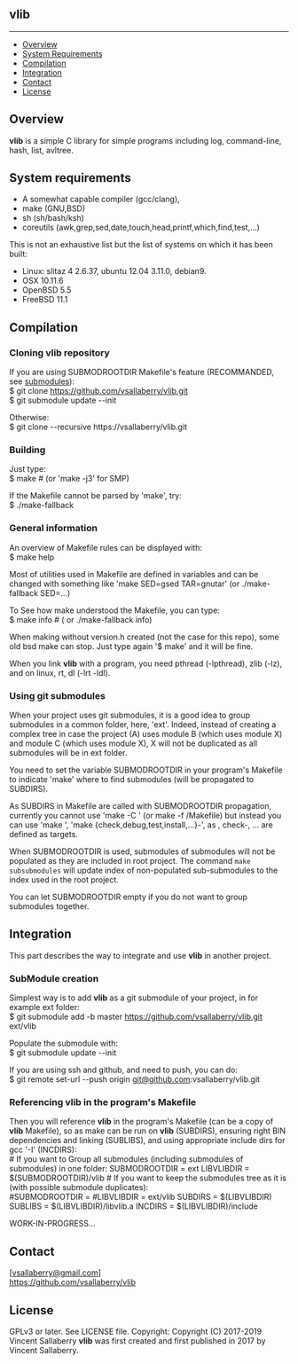 
## vlib
--------------

* [Overview](#overview)
* [System Requirements](#system-requirements)
* [Compilation](#compilation)
* [Integration](#integration)
* [Contact](#contact)
* [License](#license)

## Overview
**vlib** is a simple C library for simple programs including log, command-line, hash, list, avltree.

## System requirements
- A somewhat capable compiler (gcc/clang), 
- make (GNU,BSD)
- sh (sh/bash/ksh)
- coreutils (awk,grep,sed,date,touch,head,printf,which,find,test,...)

This is not an exhaustive list but the list of systems on which it has been built:
- Linux: slitaz 4 2.6.37, ubuntu 12.04 3.11.0, debian9.
- OSX 10.11.6
- OpenBSD 5.5
- FreeBSD 11.1

## Compilation

### Cloning **vlib** repository
If you are using SUBMODROOTDIR Makefile's feature (RECOMMANDED, see [submodules](#using-git-submodules)):  
    $ git clone https://github.com/vsallaberry/vlib.git  
    $ git submodule update --init  

Otherwise:  
    $ git clone --recursive https://vsallaberry/vlib.git  

### Building
Just type:  
    $ make # (or 'make -j3' for SMP)  

If the Makefile cannot be parsed by 'make', try:  
    $ ./make-fallback  

### General information
An overview of Makefile rules can be displayed with:  
    $ make help  

Most of utilities used in Makefile are defined in variables and can be changed
with something like 'make SED=gsed TAR=gnutar' (or ./make-fallback SED=...)  

To See how make understood the Makefile, you can type:  
    $ make info # ( or ./make-fallback info)  

When making without version.h created (not the case for this repo), some old
bsd make can stop. Just type again '$ make' and it will be fine.  

When you link **vlib** with a program, you need pthread (-lpthread), zlib (-lz),  
and on linux, rt, dl (-lrt -ldl).

### Using git submodules
When your project uses git submodules, it is a good idea to group
submodules in a common folder, here, 'ext'. Indeed, instead of creating a complex tree
in case the project (A) uses module B (which uses module X) and module C (which uses module X),
X will not be duplicated as all submodules will be in ext folder.  

You need to set the variable SUBMODROOTDIR in your program's Makefile to indicate 'make'
where to find submodules (will be propagated to SUBDIRS).  

As SUBDIRS in Makefile are called with SUBMODROOTDIR propagation, currently you cannot use 
'make -C <subdir>' (or make -f <subdir>/Makefile) but instead you can use 'make <subdir>',
 'make {check,debug,test,install,...}-<subdir>', as <subdir>, check-<subdir>, ... are
defined as targets.  

When SUBMODROOTDIR is used, submodules of submodules will not be populated as they are
included in root project. The command `make subsubmodules` will update index of non-populated 
sub-submodules to the index used in the root project.

You can let SUBMODROOTDIR empty if you do not want to group submodules together.

## Integration
This part describes the way to integrate and use **vlib** in another project.

### SubModule creation
Simplest way is to add **vlib** as a git submodule of your project, in for example ext folder:   
    $ git submodule add -b master https://github.com/vsallaberry/vlib.git ext/vlib  

Populate the submodule with:  
    $ git submodule update --init  

If you are using ssh and github, and need to push, you can do:  
    $ git remote set-url --push origin git@github.com:vsallaberry/vlib.git  

### Referencing **vlib** in the program's Makefile
Then you will reference **vlib** in the program's Makefile (can be a copy of **vlib** Makefile),
so as make can be run on **vlib** (SUBDIRS), ensuring right BIN dependencies and linking (SUBLIBS),
and using appropriate include dirs for gcc '-I<IncludeDir>' (INCDIRS):  
    # If you want to Group all submodules (including submodules of submodules) in one folder:
    SUBMODROOTDIR   = ext
    LIBVLIBDIR      = $(SUBMODROOTDIR)/vlib
    # If you want to keep the submodules tree as it is (with possible submodule duplicates):  
    #SUBMODROOTDIR   = 
    #LIBVLIBDIR      = ext/vlib
    SUBDIRS         = $(LIBVLIBDIR)
    SUBLIBS         = $(LIBVLIBDIR)/libvlib.a
    INCDIRS         = $(LIBVLIBDIR)/include

WORK-IN-PROGRESS...

## Contact
[vsallaberry@gmail.com]  
<https://github.com/vsallaberry/vlib>

## License
GPLv3 or later. See LICENSE file.
Copyright: Copyright (C) 2017-2019 Vincent Sallaberry
**vlib** was first created and first published in 2017 by Vincent Sallaberry.

